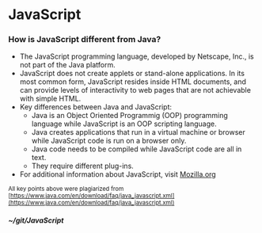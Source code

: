 # JavaScript
### How is JavaScript different from Java?
* The JavaScript programming language, developed by Netscape, Inc., is not part of the Java platform.
* JavaScript does not create applets or stand-alone applications. In its most common form, JavaScript resides inside HTML documents, and can provide levels of interactivity to web pages that are not achievable with simple HTML.
* Key differences between Java and JavaScript:
   * Java is an Object Oriented Programmig (OOP) programming language while JavaScript is an OOP scripting language.
   * Java creates applications that run in a virtual machine or browser while JavaScript code is run on a browser only.
   * Java code needs to be compiled while JavaScript code are all in text.
   * They require different plug-ins.
* For additional information about JavaScript, visit [Mozilla.org](https://developer.mozilla.org/en-US/docs/Web/JavaScript/About_JavaScript)   
    
<sup>All key points above were plagiarized from [https://www.java.com/en/download/faq/java_javascript.xml](https://www.java.com/en/download/faq/java_javascript.xml)<sup>

##### ~/git/JavaScript
